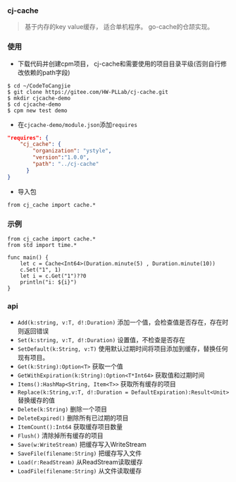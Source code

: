### cj-cache
> 基于内存的key value缓存， 适合单机程序。 go-cache的仓颉实现。

### 使用
- 下载代码并创建cpm项目， cj-cache和需要使用的项目目录平级(否则自行修改依赖的path字段)
```shell
$ cd ~/CodeToCangjie
$ git clone https://gitee.com/HW-PLLab/cj-cache.git
$ mkdir cjcache-demo
$ cd cjcache-demo
$ cpm new test demo
```
- 在`cjcache-demo/module.json`添加`requires`
```json
"requires": {
	"cj_cache": {
		"organization": "ystyle",
		"version":"1.0.0",
		"path": "../cj-cache"
	  }
}
```
- 导入包
```cj
from cj_cache import cache.*
```

### 示例
```
from cj_cache import cache.*
from std import time.*

func main() {
    let c = Cache<Int64>(Duration.minute(5) , Duration.minute(10))
    c.Set("1", 1)
    let i = c.Get("1")??0
    println("i: ${i}")
}
```

### api
- `Add(k:string, v:T, d!:Duration)` 添加一个值，会检查值是否存在，存在时则返回错误
- `Set(k:string, v:T, d!:Duration)` 设置值，不检查是否存在
- `SetDefault(k:String, v:T)` 使用默认过期时间将项目添加到缓存，替换任何现有项目。
- `Get(k:String):Option<T>` 获取一个值
- `GetWithExpiration(k:String):Option<T*Int64>`  获取值和过期时间
- `Items():HashMap<String, Item<T>>` 获取所有缓存的项目
- `Replace(k:String,v:T, d!:Duration = DefaultExpiration):Result<Unit>` 替换缓存的值
- `Delete(k:String)` 删除一个项目
- `DeleteExpired()` 删除所有已过期的项目
- `ItemCount():Int64` 获取缓存项目数量
- `Flush()` 清除掉所有缓存的项目
- `Save(w:WriteStream)` 把缓存写入WriteStream
- `SaveFile(filename:String)` 把缓存写入文件
- `Load(r:ReadStream)` 从ReadStream读取缓存
- `LoadFile(filename:String)` 从文件读取缓存